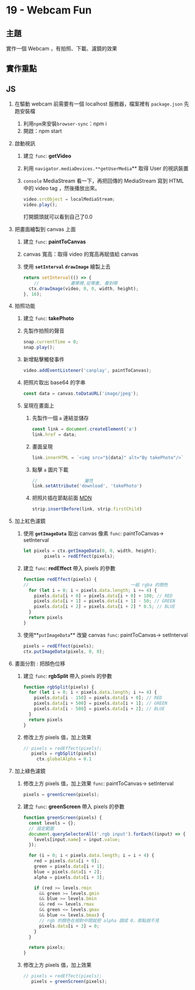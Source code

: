 # 19 - Webcam Fun

## 主題
實作一個 Webcam ，有拍照、下載、濾鏡的效果

## 實作重點

## JS

1. 在驅動 webcam 前需要有一個 localhost 服務器，檔案裡有 `package.json` 先跑安裝檔
    1. 利用`npm`來安裝`browser-sync`：npm i
    2. 開啟：npm start
2. 啟動視訊
    1. 建立 `func`: **getVideo**
    2. 利用 `navigator.mediaDevices.**getUserMedia`** 取得 User 的視訊裝置
    3. `console` MediaStream 看一下，再把回傳的 MediaStream 寫到 HTML 中的 video tag ，然後播放出來。
        
        ```jsx
        video.srcObject = localMediaStream;
        video.play();
        ```
        
        打開鏡頭就可以看到自己了0.0
        
3. 把畫面繪製到 canvas 上面
    1. 建立 `func`: **paintToCanvas**
    2. canvas 寬高：取得 video 的寬高再賦值給 canvas
    3. 使用 **`setInterval` `drawImage`** 繪製上去
        
        ```jsx
        return setInterval(() => {
        	//            畫哪裡,從哪畫, 畫到哪
          ctx.drawImage(video, 0, 0, width, height);
        }, 16);
        ```
        
4. 拍照功能
    1. 建立 `func`: **takePhoto**
    2. 先製作拍照的聲音
        
        ```jsx
        snap.currentTime = 0;
        snap.play();
        ```
        
    3. 新增點擊觸發事件
        
        ```jsx
        video.addEventListener('canplay', paintToCanvas);
        ```
        
    4. 把照片取出 base64 的字串
        
        ```jsx
        const data = canvas.toDataURL('image/jpeg');
        ```
        
    5. 呈現在畫面上
        1. 先製作一個 `a` 連結並儲存
            
            ```jsx
            const link = document.createElement('a')
            link.href = data;
            ```
            
        2. 畫面呈現
            
            ```jsx
            link.innerHTML = `<img src="${data}" alt="By takePhoto"/>`
            
            ```
            
        3. 點擊 `a` 圖片下載
            
            ```jsx
            //                  屬性
            link.setAttribute('download', 'takePhoto')
            ```
            
        4. 把照片插在節點前面 [MDN](https://developer.mozilla.org/zh-CN/docs/Web/API/Node/insertBefore)
            
            ```jsx
            strip.insertBefore(link, strip.firstChild)
            
            ```
            
5. 加上紅色濾鏡 
    1. 使用 **`getImageData`** 取出 canvas 像素 `func`: paintToCanvas→ setInterval
        
        ```jsx
        let pixels = ctx.getImageData(0, 0, width, height);
        		pixels = redEffect(pixels);
        ```
        
    2. 建立 `func`: **redEffect** 帶入 pixels 的參數
        
        ```jsx
        function redEffect(pixels) {
        //                                       一組 rgba 的顏色
          for (let i = 0; i < pixels.data.length; i += 4) {
            pixels.data[i + 0] = pixels.data[i + 0] + 100; // RED
            pixels.data[i + 1] = pixels.data[i + 1] - 50; // GREEN
            pixels.data[i + 2] = pixels.data[i + 2] * 0.5; // BLUE
          }
          return pixels
        }
        ```
        
    3. 使用**`putImageData`** 改變 canvas `func`: paintToCanvas→ setInterval
        
        ```jsx
        pixels = redEffect(pixels);
        ctx.putImageData(pixels, 0, 0);
        ```
        
6. 畫面分割 : 把顏色位移
    1. 建立 `func`: **rgbSplit** 帶入 pixels 的參數
        
        ```jsx
        function rgbSplit(pixels) {
          for (let i = 0; i < pixels.data.length; i += 4) {
            pixels.data[i - 150] = pixels.data[i + 0]; // RED
            pixels.data[i + 500] = pixels.data[i + 1]; // GREEN
            pixels.data[i - 500] = pixels.data[i + 2]; // BLUE
          }
          return pixels
        }
        ```
        
    2. 修改上方 pixels 值，加上效果
        
        ```jsx
        // pixels = redEffect(pixels);
           pixels = rgbSplit(pixels)
        	 ctx.globalAlpha = 0.1
        ```
        
7. 加上綠色濾鏡 
    1. 修改上方 pixels 值，加上效果 `func`: paintToCanvas→ setInterval
        
        ```jsx
        pixels = greenScreen(pixels);
        ```
        
    2. 建立 `func`: **greenScreen** 帶入 pixels 的參數
        
        ```jsx
        function greenScreen(pixels) {
          const levels = {};
          // 設定範圍
          document.querySelectorAll('.rgb input').forEach((input) => {
            levels[input.name] = input.value;
          });
        
          for (i = 0; i < pixels.data.length; i = i + 4) {
            red = pixels.data[i + 0];
            green = pixels.data[i + 1];
            blue = pixels.data[i + 2];
            alpha = pixels.data[i + 3];
        
            if (red >= levels.rmin
              && green >= levels.gmin
              && blue >= levels.bmin
              && red <= levels.rmax
              && green <= levels.gmax
              && blue <= levels.bmax) {
              // rgb 的顏色在相對中間就把 alpha 調成 0，那點就不見
              pixels.data[i + 3] = 0;
            }
          }
        
          return pixels;
        }
        ```
        
    3. 修改上方 pixels 值，加上效果
        
        ```jsx
        // pixels = redEffect(pixels);
           pixels = greenScreen(pixels);
        ```